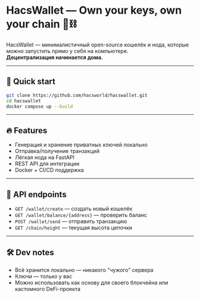 # HacsWallet — Own your keys, own your chain 🔑⛓️

HacsWallet — минималистичный open-source кошелёк и нода, которые можно запустить прямо у себя на компьютере.  
**Децентрализация начинается дома.**

---

## 🚀 Quick start

```bash
git clone https://github.com/hacsworld/hacswallet.git
cd hacswallet
docker compose up --build
```

---

## 🔥 Features
- Генерация и хранение приватных ключей локально
- Отправка/получение транзакций
- Лёгкая нода на FastAPI
- REST API для интеграции
- Docker + CI/CD поддержка

---

## 📡 API endpoints

- `GET /wallet/create` — создать новый кошелёк  
- `GET /wallet/balance/{address}` — проверить баланс  
- `POST /wallet/send` — отправить транзакцию  
- `GET /chain/height` — текущая высота цепочки  

---

## 🛠 Dev notes
- Всё хранится локально — никакого "чужого" сервера  
- Ключи — только у вас  
- Можно использовать как основу для своего блокчейна или кастомного DeFi-проекта  
